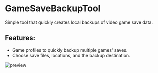 # GameSaveBackupTool
Simple tool that quickly creates local backups of video game save data.

## Features:
- Game profiles to quickly backup multiple games' saves.
- Choose save files, locations, and the backup destination.

![preview](https://i.imgur.com/C4V2bOV.png)
